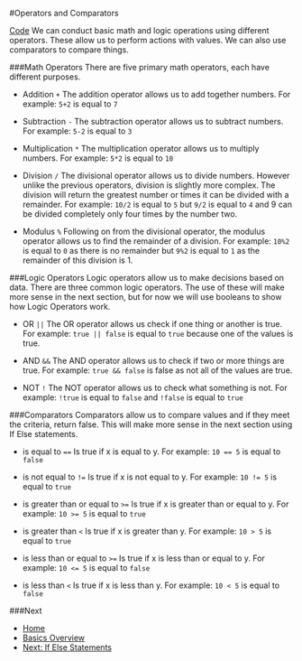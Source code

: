 #Operators and Comparators

[Code](./operators-comparators.go)
We can conduct basic math and logic operations using different operators. These allow us to perform actions with values. We can also use comparators to compare things.

###Math Operators
There are five primary math operators, each have different purposes.

* Addition `+`
	The addition operator allows us to add together numbers.
	For example: `5+2` is equal to `7`

* Subtraction `-`
	The subtraction operator allows us to subtract numbers.
	For example: `5-2` is equal to `3`

* Multiplication `*`
	The multiplication operator allows us to multiply numbers.
	For example: `5*2` is equal to `10`

* Division `/`
	The divisional operator allows us to divide numbers. However unlike the previous operators, division is slightly more complex. The division will return the greatest number or times it can be divided with a remainder.
	For example: `10/2` is equal to `5` but `9/2` is equal to `4` and 9 can be divided completely only four times by the number two.

* Modulus `%`
	Following on from the divisional operator, the modulus operator allows us to find the remainder of a division.
	For example: `10%2` is equal to `0` as there is no remainder but `9%2` is equal to `1` as the remainder of this division is 1.

###Logic Operators
Logic operators allow us to make decisions based on data. There are three common logic operators. The use of these will make more sense in the next section, but for now we will use booleans to show how Logic Operators work.

* OR `||`
	The OR operator allows us check if one thing or another is true.
	For example: `true || false` is equal to `true` because one of the values is true.

* AND `&&`
	The AND operator allows us to check if two or more things are true.
	For example: `true && false` is false as not all of the values are true.

* NOT `!`
	The NOT operator allows us to check what something is not.
	For example: `!true` is equal to `false` and `!false` is equal to `true`

###Comparators
Comparators allow us to compare values and if they meet the criteria, return false. This will make more sense in the next section using If Else statements.

* is equal to `==`
	Is true if x is equal to y.
	For example: `10 == 5` is equal to `false`

* is not equal to `!=`
	Is true if x is not equal to y.
	For example: `10 != 5` is equal to `true`

* is greater than or equal to `>=`
	Is true if x is greater than or equal to y.
	For example: `10 >= 5` is equal to `true`

* is greater than `<`
	Is true if x is greater than y.
	For example: `10 > 5` is equal to `true`

* is less than or equal to `>=`
	Is true if x is less than or equal to y.
	For example: `10 <= 5` is equal to `false`

* is less than `<`
	Is true if x is less than y.
	For example: `10 < 5` is equal to `false`


###Next

* [Home](../../README.md)
* [Basics Overview](../basics.md)
* [Next: If Else Statements](../if-else/if-else.md)
